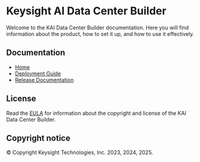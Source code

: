 # Keysight AI Data Center Builder

Welcome to the KAI Data Center Builder documentation. Here you will find information about the product, how to set it up, and how to use it effectively.

## Documentation

- [Home](docs/index.md)
- [Deployment Guide](docs/deployment/overview.md)
- [Release Documentation](docs/kaidcb/versions.md)

## License

Read the [EULA](docs/eula.md) for information about the copyright and license of the KAI Data Center Builder.


## Copyright notice
© Copyright Keysight Technologies, Inc. 2023, 2024, 2025.